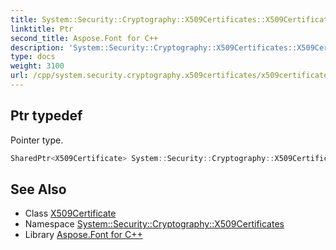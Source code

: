 ```yaml
---
title: System::Security::Cryptography::X509Certificates::X509Certificate::Ptr typedef
linktitle: Ptr
second_title: Aspose.Font for C++
description: 'System::Security::Cryptography::X509Certificates::X509Certificate::Ptr typedef. Pointer type in C++.'
type: docs
weight: 3100
url: /cpp/system.security.cryptography.x509certificates/x509certificate/ptr/
---
```

## Ptr typedef


Pointer type.

```cpp
SharedPtr<X509Certificate> System::Security::Cryptography::X509Certificates::X509Certificate::Ptr
```

## See Also

* Class [X509Certificate](../)
* Namespace [System::Security::Cryptography::X509Certificates](../../)
* Library [Aspose.Font for C++](../../../)

